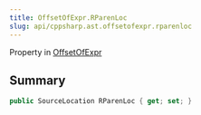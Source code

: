 ```yaml
---
title: OffsetOfExpr.RParenLoc
slug: api/cppsharp.ast.offsetofexpr.rparenloc
---
```

Property in [OffsetOfExpr](/api/cppsharp/ast/offsetofexpr)

## Summary



```csharp
public SourceLocation RParenLoc { get; set; }
```


